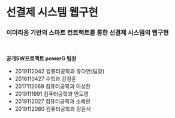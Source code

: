 # 선결제 시스템 웹구현
### 이더리움 기반의 스마트 컨트랙트를 통한 선결제 시스템의 웹구현
<br>

**공개SW프로젝트 powerG 팀원**
- 2019112042 컴퓨터공학과 유다연(팀장)
- 2016110427 수학과 강정훈
- 2017112069 컴퓨터공학과 이상찬
- 2019111991 컴퓨터공학과 안도영
- 2019112027 컴퓨터공학과 소혜린
- 2019112080 컴퓨터공학과 장윤서
